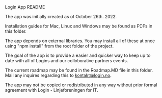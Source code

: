 Login App README

The app was initially created as of October 26th. 2022.

Installation guides for Mac, Linux and Windows may be found as PDFs in this folder.

The app depends on external libraries. You may install all of these at once using "npm install" from the root folder of the project.

The goal of the app is to provide a easier and quicker way to keep up to date with all of Logins and our colloborative partners events.

The current roadmap may be found in the Roadmap.MD file in this folder. Mail any inquires regarding this to kontakt@login.no.

The app may not be copied or redistributed in any way without prior formal agreement with Login - Linjeforeningen for IT.
